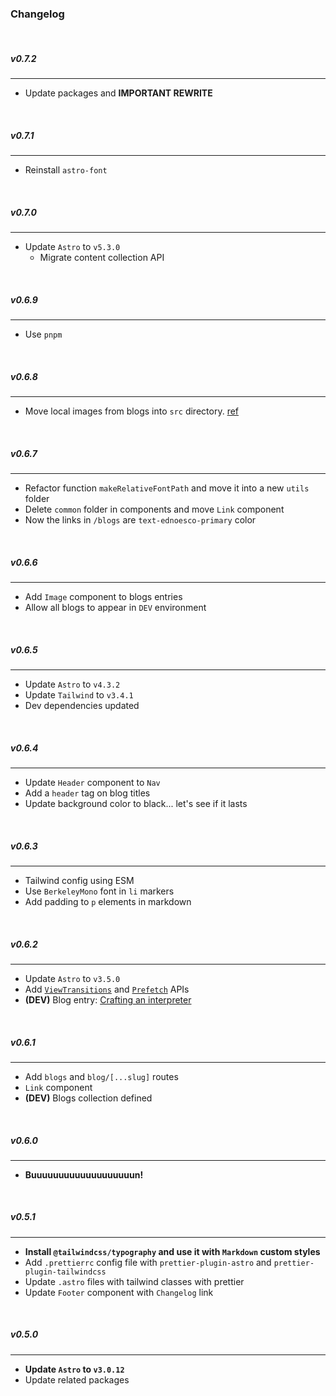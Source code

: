 ### Changelog

<br>

##### v0.7.2

<hr>

- Update packages and **IMPORTANT REWRITE**

<br>

##### v0.7.1

<hr>

- Reinstall `astro-font`

<br>

##### v0.7.0

<hr>

- Update `Astro` to `v5.3.0`
  - Migrate content collection API

<br>

##### v0.6.9

<hr>

- Use `pnpm`

<br>

##### v0.6.8

<hr>

- Move local images from blogs into `src` directory. [ref](https://docs.astro.build/en/guides/images/#images-in-content-collections)

<br>

##### v0.6.7

<hr>

- Refactor function `makeRelativeFontPath` and move it into a new `utils` folder
- Delete `common` folder in components and move `Link` component
- Now the links in `/blogs` are `text-ednoesco-primary` color

<br>

##### v0.6.6

<hr>

- Add `Image` component to blogs entries
- Allow all blogs to appear in `DEV` environment

<br>

##### v0.6.5

<hr>

- Update `Astro` to `v4.3.2`
- Update `Tailwind` to `v3.4.1`
- Dev dependencies updated

<br>

##### v0.6.4

<hr>

- Update `Header` component to `Nav`
- Add a `header` tag on blog titles
- Update background color to black... let's see if it lasts

<br>

##### v0.6.3

<hr>

- Tailwind config using ESM
- Use `BerkeleyMono` font in `li` markers
- Add padding to `p` elements in markdown

<br>

##### v0.6.2

<hr>

- Update `Astro` to `v3.5.0`
- Add [`ViewTransitions`](https://developer.chrome.com/docs/web-platform/view-transitions/) and [`Prefetch`](https://developer.mozilla.org/en-US/docs/Glossary/Prefetch) APIs
- **(DEV)** Blog entry: [Crafting an interpreter](/blog/crafting-an-interpreter)

<br>

##### v0.6.1

<hr>

- Add `blogs` and `blog/[...slug]` routes
- `Link` component
- **(DEV)** Blogs collection defined

<br>

##### v0.6.0

<hr>

- **Buuuuuuuuuuuuuuuuuuun!**

<br>

##### v0.5.1

<hr>

- **Install `@tailwindcss/typography` and use it with `Markdown` custom styles**
- Add `.prettierrc` config file with `prettier-plugin-astro` and `prettier-plugin-tailwindcss`
- Update `.astro` files with tailwind classes with prettier
- Update `Footer` component with `Changelog` link

<br>

##### v0.5.0

<hr>

- **Update `Astro` to `v3.0.12`**
- Update related packages
